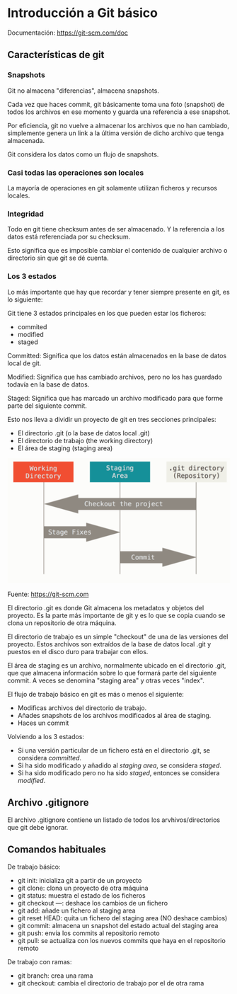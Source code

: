 # Introducción a Git básico

Documentación: https://git-scm.com/doc



## Características de git

### Snapshots

Git no almacena "diferencias", almacena snapshots.

Cada vez que haces commit, git básicamente toma una foto (snapshot) de todos los 
archivos en ese momento y guarda una referencia a ese snapshot.

Por eficiencia, git no vuelve a almacenar los archivos que no han cambiado, 
simplemente genera un link a la última versión de dicho archivo que tenga almacenada.

Git considera los datos como un flujo de snapshots.

### Casi todas las operaciones son locales

La mayoría de operaciones en git solamente utilizan ficheros y recursos locales.


### Integridad

Todo en git tiene checksum antes de ser almacenado. Y la referencia a los datos 
está referenciada por su checksum.

Esto significa que es imposible cambiar el contenido de cualquier archivo o directorio sin que git se dé cuenta.


### Los 3 estados

Lo más importante que hay que recordar y tener siempre presente en git, es lo siguiente:


Git tiene 3 estados principales en los que pueden estar los ficheros: 
- commited
- modified
- staged

Committed: Significa que los datos están almacenados en la base de datos local de git.

Modified: Significa que has cambiado archivos, pero no los has guardado todavía en la base de datos. 

Staged: Significa que has marcado un archivo modificado para que forme parte del siguiente commit.

Esto nos lleva a dividir un proyecto de git en tres secciones principales:
- El directorio .git (o la base de datos local .git)
- El directorio de trabajo (the working directory)
- El área de staging (staging area)

![Imagen de las 3 secciones de git](img/git_areas.png "Imagen de las 3 secciones de git")

Fuente: https://git-scm.com

El directorio .git es donde Git almacena los metadatos y objetos del proyecto. Es
la parte más importante de git y es lo que se copia cuando se clona un repositorio
de otra máquina.

El directorio de trabajo es un simple "checkout" de una de las versiones del proyecto.
Estos archivos son extraídos de la base de datos local .git y puestos en el disco 
duro para trabajar con ellos.

El área de staging es un archivo, normalmente ubicado en el directorio .git, que 
que almacena información sobre lo que formará parte del siguiente commit. A veces 
se denomina "staging area" y otras veces "index".

El flujo de trabajo básico en git es más o menos el siguiente:
- Modificas archivos del directorio de trabajo.
- Añades snapshots de los archivos modificados al área de staging.
- Haces un commit

Volviendo a los 3 estados:
- Si una versión particular de un fichero está en el directorio .git, se considera *committed*.
- Si ha sido modificado y añadido al *staging area*, se considera *staged*.
- Si ha sido modificado pero no ha sido *staged*, entonces se considera *modified*. 



## Archivo .gitignore

El archivo .gitignore contiene un listado de todos los arvhivos/directorios que 
git debe ignorar.

## Comandos habituales

De trabajo básico:
- git init: inicializa git a partir de un proyecto
- git clone: clona un proyecto de otra máquina
- git status: muestra el estado de los ficheros
- git checkout —: deshace los cambios de un fichero
- git add: añade un fichero al staging area
- git reset HEAD: quita un fichero del staging area (NO deshace cambios)
- git commit: almacena un snapshot del estado actual del staging area
- git push: envia los commits al repositorio remoto
- git pull: se actualiza con los nuevos commits que haya en el repositorio remoto


De trabajo con ramas:
- git branch: crea una rama
- git checkout: cambia el directorio de trabajo por el de otra rama


